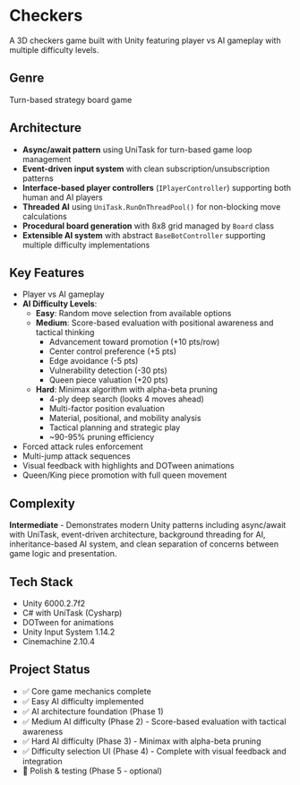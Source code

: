 # Checkers

A 3D checkers game built with Unity featuring player vs AI gameplay with multiple difficulty levels.

## Genre
Turn-based strategy board game

## Architecture
- **Async/await pattern** using UniTask for turn-based game loop management
- **Event-driven input system** with clean subscription/unsubscription patterns
- **Interface-based player controllers** (`IPlayerController`) supporting both human and AI players
- **Threaded AI** using `UniTask.RunOnThreadPool()` for non-blocking move calculations
- **Procedural board generation** with 8x8 grid managed by `Board` class
- **Extensible AI system** with abstract `BaseBotController` supporting multiple difficulty implementations

## Key Features
- Player vs AI gameplay
- **AI Difficulty Levels**:
  - **Easy**: Random move selection from available options
  - **Medium**: Score-based evaluation with positional awareness and tactical thinking
    - Advancement toward promotion (+10 pts/row)
    - Center control preference (+5 pts)
    - Edge avoidance (-5 pts)
    - Vulnerability detection (-30 pts)
    - Queen piece valuation (+20 pts)
  - **Hard**: Minimax algorithm with alpha-beta pruning
    - 4-ply deep search (looks 4 moves ahead)
    - Multi-factor position evaluation
    - Material, positional, and mobility analysis
    - Tactical planning and strategic play
    - ~90-95% pruning efficiency
- Forced attack rules enforcement
- Multi-jump attack sequences
- Visual feedback with highlights and DOTween animations
- Queen/King piece promotion with full queen movement

## Complexity
**Intermediate** - Demonstrates modern Unity patterns including async/await with UniTask, event-driven architecture, background threading for AI, inheritance-based AI system, and clean separation of concerns between game logic and presentation.

## Tech Stack
- Unity 6000.2.7f2
- C# with UniTask (Cysharp)
- DOTween for animations
- Unity Input System 1.14.2
- Cinemachine 2.10.4

## Project Status
- ✅ Core game mechanics complete
- ✅ Easy AI difficulty implemented
- ✅ AI architecture foundation (Phase 1)
- ✅ Medium AI difficulty (Phase 2) - Score-based evaluation with tactical awareness
- ✅ Hard AI difficulty (Phase 3) - Minimax with alpha-beta pruning
- ✅ Difficulty selection UI (Phase 4) - Complete with visual feedback and integration
- 🚧 Polish & testing (Phase 5 - optional)
